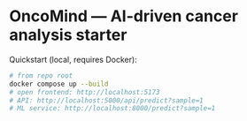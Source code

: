 # OncoMind — AI-driven cancer analysis starter

Quickstart (local, requires Docker):
```bash
# from repo root
docker compose up --build
# open frontend: http://localhost:5173
# API: http://localhost:5000/api/predict?sample=1
# ML service: http://localhost:8000/predict?sample=1
